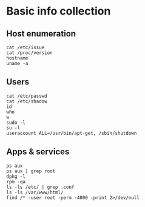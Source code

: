 # Basic info collection
## Host enumeration
```
cat /etc/issue 
cat /proc/version 
hostname 
uname -a
```
## Users
```
cat /etc/passwd
cat /etc/shadow
id
who
w
sudo -l
su -l
useraccount ALL=/usr/bin/apt-get, /sbin/shutdown
```
## Apps & services
```
ps aux
ps aux | grep root
dpkg -l
rpm -qa
ls -ls /etc/ | grep .conf
ls -ls /var/www/html/
find /* -user root -perm -4000 -print 2>/dev/null
```
